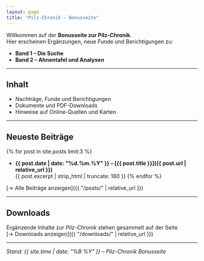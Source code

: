```yaml
---
layout: page
title: "Pilz-Chronik – Bonusseite"
---
```


Willkommen auf der **Bonusseite zur Pilz-Chronik**.  
Hier erscheinen Ergänzungen, neue Funde und Berichtigungen zu:

- **Band 1 – Die Suche**  
- **Band 2 – Ahnentafel und Analysen**

---

## Inhalt

- Nachträge, Funde und Berichtigungen  
- Dokumente und PDF-Downloads  
- Hinweise auf Online-Quellen und Karten

---

## Neueste Beiträge

{% for post in site.posts limit:3 %}
- **{{ post.date | date: "%d.%m.%Y" }} – [{{ post.title }}]({{ post.url | relative_url }})**  
  {{ post.excerpt | strip_html | truncate: 180 }}
{% endfor %}

[→ Alle Beiträge anzeigen]({{ "/posts/" | relative_url }})

---

## Downloads

Ergänzende Inhalte zur *Pilz-Chronik* stehen gesammelt auf der Seite  
[→ Downloads anzeigen]({{ "/downloads/" | relative_url }})

---

*Stand: {{ site.time | date: "%B %Y" }} – Pilz-Chronik Bonusseite*

